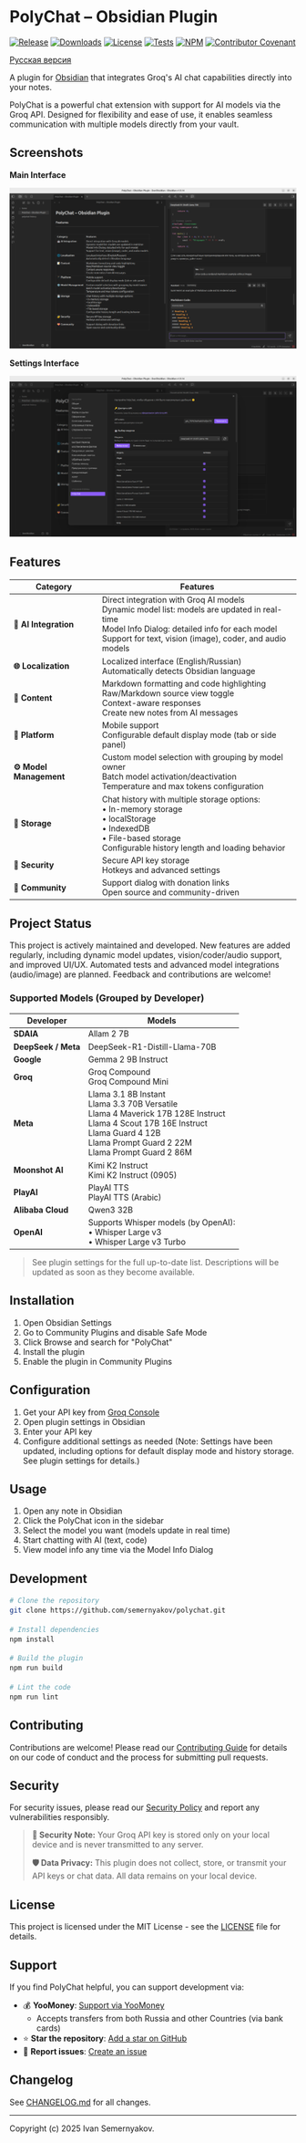 # PolyChat – Obsidian Plugin

[![Release](https://img.shields.io/github/v/release/semernyakov/polychat?style=flat-square&label=Release)](https://github.com/semernyakov/polychat/releases/latest)
[![Downloads](https://img.shields.io/github/downloads/semernyakov/polychat/total?style=flat-square&label=Downloads)](https://github.com/semernyakov/polychat/releases)
[![License](https://img.shields.io/github/license/semernyakov/polychat?style=flat-square&label=License)](LICENSE)
[![Tests](https://img.shields.io/github/actions/workflow/status/semernyakov/polychat/ci.yml?branch=master&style=flat-square&label=Tests)](https://github.com/semernyakov/polychat/actions/workflows/ci.yml)
[![NPM](https://img.shields.io/npm/v/groq-poly-chat?style=flat-square&label=NPM)](https://www.npmjs.com/package/groq-poly-chat)
[![Contributor Covenant](https://img.shields.io/badge/Contributor%20Covenant-2.1-4baaaa?style=flat-square&label=Contributor%20Covenant)](CODE_OF_CONDUCT.md)

<!-- [![Coverage](https://img.shields.io/codecov/c/github/semernyakov/groq-chat-plugin?style=flat-square)](https://codecov.io/gh/semernyakov/groq-chat-plugin) -->

[Русская версия](docs/README.ru.md)

A plugin for [Obsidian](https://obsidian.md) that integrates Groq's AI chat capabilities directly into your notes.

PolyChat is a powerful chat extension with support for AI models via the Groq API. Designed for flexibility and ease of use, it enables seamless communication with multiple models directly from your vault.

## Screenshots

**Main Interface**

![polychat-main.png](docs/polychat-main.png)

**Settings Interface**

![polychat-settings.png](docs/polychat-settings.png)

## Features

| Category                | Features                                                                                                                                                                                                      |
| ----------------------- | ------------------------------------------------------------------------------------------------------------------------------------------------------------------------------------------------------------- |
| **🤖 AI Integration**   | Direct integration with Groq AI models<br>Dynamic model list: models are updated in real-time<br>Model Info Dialog: detailed info for each model<br>Support for text, vision (image), coder, and audio models |
| **🌐 Localization**     | Localized interface (English/Russian)<br>Automatically detects Obsidian language                                                                                                                              |
| **📝 Content**          | Markdown formatting and code highlighting<br>Raw/Markdown source view toggle<br>Context-aware responses<br>Create new notes from AI messages                                                                  |
| **📱 Platform**         | Mobile support<br>Configurable default display mode (tab or side panel)                                                                                                                                       |
| **⚙️ Model Management** | Custom model selection with grouping by model owner<br>Batch model activation/deactivation<br>Temperature and max tokens configuration                                                                        |
| **💾 Storage**          | Chat history with multiple storage options:<br>• In-memory storage<br>• localStorage<br>• IndexedDB<br>• File-based storage<br>Configurable history length and loading behavior                               |
| **🔐 Security**         | Secure API key storage<br>Hotkeys and advanced settings                                                                                                                                                       |
| **💝 Community**        | Support dialog with donation links<br>Open source and community-driven                                                                                                                                        |

## Project Status

This project is actively maintained and developed. New features are added regularly, including dynamic model updates, vision/coder/audio support, and improved UI/UX. Automated tests and advanced model integrations (audio/image) are planned. Feedback and contributions are welcome!

### Supported Models (Grouped by Developer)

| Developer           | Models                                                                                                                                                                                               |
| ------------------- | ---------------------------------------------------------------------------------------------------------------------------------------------------------------------------------------------------- |
| **SDAIA**           | Allam 2 7B                                                                                                                                                                                           |
| **DeepSeek / Meta** | DeepSeek-R1-Distill-Llama-70B                                                                                                                                                                        |
| **Google**          | Gemma 2 9B Instruct                                                                                                                                                                                  |
| **Groq**            | Groq Compound<br>Groq Compound Mini                                                                                                                                                                  |
| **Meta**            | Llama 3.1 8B Instant<br>Llama 3.3 70B Versatile<br>Llama 4 Maverick 17B 128E Instruct<br>Llama 4 Scout 17B 16E Instruct<br>Llama Guard 4 12B<br>Llama Prompt Guard 2 22M<br>Llama Prompt Guard 2 86M |
| **Moonshot AI**     | Kimi K2 Instruct<br>Kimi K2 Instruct (0905)                                                                                                                                                          |
| **PlayAI**          | PlayAI TTS<br>PlayAI TTS (Arabic)                                                                                                                                                                    |
| **Alibaba Cloud**   | Qwen3 32B                                                                                                                                                                                            |
| **OpenAI**          | Supports Whisper models (by OpenAI):<br>• Whisper Large v3<br>• Whisper Large v3 Turbo                                                                                                               |

> See plugin settings for the full up-to-date list. Descriptions will be updated as soon as they become available.

## Installation

1. Open Obsidian Settings
2. Go to Community Plugins and disable Safe Mode
3. Click Browse and search for "PolyChat"
4. Install the plugin
5. Enable the plugin in Community Plugins

## Configuration

1. Get your API key from [Groq Console](https://console.groq.com)
2. Open plugin settings in Obsidian
3. Enter your API key
4. Configure additional settings as needed (Note: Settings have been updated, including options for default display mode and history storage. See plugin settings for details.)

## Usage

1. Open any note in Obsidian
2. Click the PolyChat icon in the sidebar
3. Select the model you want (models update in real time)
4. Start chatting with AI (text, code)
5. View model info any time via the Model Info Dialog

## Development

```bash
# Clone the repository
git clone https://github.com/semernyakov/polychat.git

# Install dependencies
npm install

# Build the plugin
npm run build

# Lint the code
npm run lint
```

<!-- ## Model Checking

The `check_obsolete_models.ts` script verifies if the plugin is using any obsolete Groq models and helps maintain compatibility with the latest available models.

### Quick Start (Recommended)

```bash
# Show help and available options
npm run check-models -- --help

# Check with custom plugin data path (Linux/macOS)
npm run check-models -- --plugin-data-dir=~/.config/obsidian/plugins/groq-chat-plugin/data

# Check with custom plugin data path (Windows)
npm run check-models -- --plugin-data-dir=%APPDATA%\\obsidian\\plugins\\groq-chat-plugin\\data

# List all available models (including deprecated ones)
npm run check-models -- --list-all

# Run with English output
npm run check-models -- --lang=en
```

### Additional Options

1. **Specify Obsidian config directory** (if you know the path to `.obsidian`):

   ```bash
   # Relative path (recommended)
   npm run check-models -- --config-dir=~/.obsidian

   # Absolute path
   npm run check-models -- --config-dir=/full/path/to/vault/.obsidian
   ```

2. **Use environment variables** (useful for scripts):

   ```bash
   OBSIDIAN_VAULT_PATH=~/.config/obsidian \
   npm run check-models
   ```

3. **Development mode** (uses default paths):
   ```bash
   NODE_ENV=development npm run check-models
   ```

### Plugin Settings Location

Plugin settings are usually found in one of these locations:

- **Linux**: `~/.config/obsidian/plugins/groq-chat-plugin/data/settings.json`
- **Windows**: `%APPDATA%\\obsidian\\plugins\\groq-chat-plugin\\data\\settings.json`
- **macOS**: `~/Library/Application Support/obsidian/plugins/groq-chat-plugin/data/settings.json`

### What Does the Script Do?

1. Finds the plugin's settings file
2. Checks which models are specified in the settings
3. Compares them with the current list of available Groq models
4. Identifies deprecated models that should be replaced
5. Detects unknown models that aren't in the official list
6. Provides recommendations for model replacements when available
-->

## Contributing

Contributions are welcome! Please read our [Contributing Guide](CONTRIBUTING.md) for details on our code of conduct and the process for submitting pull requests.

## Security

For security issues, please read our [Security Policy](SECURITY.md) and report any vulnerabilities responsibly.

> **🔐 Security Note:** Your Groq API key is stored only on your local device and is never transmitted to any server.
>
> **🛡️ Data Privacy:** This plugin does not collect, store, or transmit your API keys or chat data. All data remains on your local device.

## License

This project is licensed under the MIT License - see the [LICENSE](LICENSE) file for details.

## Support

If you find PolyChat helpful, you can support development via:

- 💰 **YooMoney**: [Support via YooMoney](https://yoomoney.ru/fundraise/194GT5A5R07.250321)
  - Accepts transfers from both Russia and other Countries (via bank cards)
- ⭐ **Star the repository**: [Add a star on GitHub](https://github.com/semernyakov/polychat)
- 🐛 **Report issues**: [Create an issue](https://github.com/semernyakov/polychat/issues)

## Changelog

See [CHANGELOG.md](CHANGELOG.md) for all changes.

---

Copyright (c) 2025 Ivan Semernyakov.
